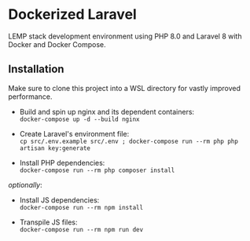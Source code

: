 # Dockerized Laravel

LEMP stack development environment using PHP 8.0 and Laravel 8 with Docker and Docker Compose.

## Installation

Make sure to clone this project into a WSL directory for vastly improved performance.

- Build and spin up nginx and its dependent containers:  
`docker-compose up -d --build nginx`

- Create Laravel's environment file:  
`cp src/.env.example src/.env ; docker-compose run --rm php php artisan key:generate`

- Install PHP dependencies:  
`docker-compose run --rm php composer install`

_optionally_:

- Install JS dependencies:  
`docker-compose run --rm npm install`

- Transpile JS files:  
`docker-compose run --rm npm run dev`
